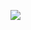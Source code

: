 ![](https://komarev.com/ghpvc/?username=devpenzil&style=flat-square&color=blueviolet)
                                                                                                                             
